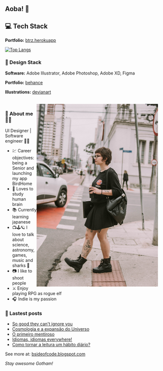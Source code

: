 ## Aoba! 👋

## 💻 Tech Stack 

__Portfolio:__ <a href="https://btrz.herokuapp.com/">btrz.herokuapp</a>


[![Top Langs](https://github-readme-stats.vercel.app/api/top-langs/?username=wolfhaltz&theme=buefy)](https://github.com/wolfhaltz/github-readme-stats)


### 🍩 Design Stack

__Software:__ Adobe Illustrator, Adobe Photoshop, Adobe XD, Figma

__Portfolio:__ <a href="https://www.behance.net/bridgetocross">behance</a>

__Illustrations:__ <a href="[https://www.behance.net/bridgetocross](https://www.deviantart.com/losingmybridge)">devianart</a>

<br>

<img align="right" width="400" height="600" src="./selfie.jpg">

### 🌸 About me 🦕🌠

UI Designer | Software engineer 🌱🐛

- 💹 Career objectives: being a Senior and launching my app BirdHome
- 🧠 Loves to study human brain
- 📚 Currently learning japanese
- 📺🕹️🪐 I love to talk about science, astronomy, games, music and sharks 🦈
- 📷 I like to shoot people
- ⚔️ Enjoy playing RPG as rogue elf
- 🎧 Indie is my passion

### 📰 Lastest posts

<!-- BLOG-POST-LIST:START -->
- [So good they can&#39;t ignore you](https://bsideofcode.blogspot.com/2022/01/so-good-they-cant-ignore-you.html)
- [Cosmologia e a expansão do Universo](https://bsideofcode.blogspot.com/2021/09/cosmologia-e-expansao-do-universo.html)
- [O primeiro mentiroso](https://bsideofcode.blogspot.com/2021/06/o-primeiro-mentiroso.html)
- [Idiomas, idiomas everywhere!](https://bsideofcode.blogspot.com/2021/04/idiomas-idiomas-everywhere.html)
- [Como tornar a leitura um hábito diário?](https://bsideofcode.blogspot.com/2021/03/como-tornar-leitura-um-habito-diario.html)
<!-- BLOG-POST-LIST:END -->

See more at: <a href="https://bsideofcode.blogspot.com">bsideofcode.blogspot.com</a>

_Stay awesome Gotham!_

